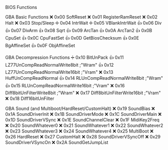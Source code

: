 BIOS Functions

GBA Basic Functions
❌ 0x00 SoftReset
❌ 0x01 RegisterRamReset
❌ 0x02 Halt
❌ 0x03 Stop/Sleep
➗ 0x04 IntrWait
➗ 0x05 VBlankIntrWait
👍 0x06 Div
👍 0x07 DivArm
👍 0x08 Sqrt
👍 0x09 ArcTan
👍 0x0A ArcTan2
👍 0x0B CpuSet
👍 0x0C CpuFastSet
👍 0x0D GetBiosChecksum
👍 0x0E BgAffineSet
👍 0x0F ObjAffineSet

GBA Decompression Functions
➗ 0x10 BitUnPack
👍 0x11 LZ77UnCompReadNormalWrite8bit   ;"Wram"
👍 0x12 LZ77UnCompReadNormalWrite16bit  ;"Vram"
❌ 0x13 HuffUnCompReadNormal
👍 0x14 RLUnCompReadNormalWrite8bit     ;"Wram"
👍 0x15 RLUnCompReadNormalWrite16bit    ;"Vram"
❌ 0x16 Diff8bitUnFilterWrite8bit       ;"Wram"
❌ 0x17 Diff8bitUnFilterWrite16bit      ;"Vram"
❌ 0x18 Diff16bitUnFilter
 
GBA Sound (and Multiboot/HardReset/CustomHalt)
❌ 0x19 SoundBias
❌ 0x1A SoundDriverInit
❌ 0x1B SoundDriverMode
❌ 0x1C SoundDriverMain
❌ 0x1D SoundDriverVSync
❌ 0x1E SoundChannelClear
❌ 0x1F MidiKey2Freq
❌ 0x20 SoundWhatever0
❌ 0x21 SoundWhatever1
❌ 0x22 SoundWhatever2
❌ 0x23 SoundWhatever3
❌ 0x24 SoundWhatever4
❌ 0x25 MultiBoot
❌ 0x26 HardReset
❌ 0x27 CustomHalt
❌ 0x28 SoundDriverVSyncOff
❌ 0x29 SoundDriverVSyncOn
❌ 0x2A SoundGetJumpList
